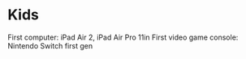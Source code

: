 # Kids

First computer: iPad Air 2, iPad Air Pro 11in
First video game console: Nintendo Switch first gen
